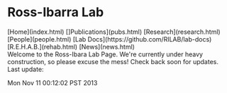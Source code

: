 # Ross-Ibarra Lab

<div id="sidebar">
[Home](index.html)
[]Publications](pubs.html) 
[Research](research.html)
[People](people.html)
[Lab Docs](https://github.com/RILAB/lab-docs)
[R.E.H.A.B.](rehab.html)
[News](news.html)
        </div>

<div id="body"> Welcome to the Ross-Ibara Lab Page. We're currently under heavy construction, so please excuse the mess! Check back soon for updates. Last update:
</div>

Mon Nov 11 00:12:02 PST 2013
